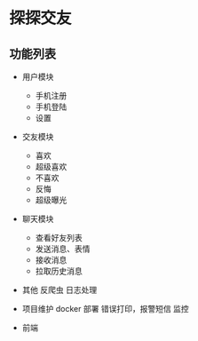 探探交友
========

## 功能列表
- 用户模块
    * 手机注册
    * 手机登陆
    * 设置

- 交友模块
    * 喜欢
    * 超级喜欢
    * 不喜欢
    * 反悔
    * 超级曝光

- 聊天模块
    * 查看好友列表
    * 发送消息、表情
    * 接收消息
    * 拉取历史消息

- 其他
    反爬虫
    日志处理

- 项目维护
    docker 部署
    错误打印，报警短信
    监控

- 前端
